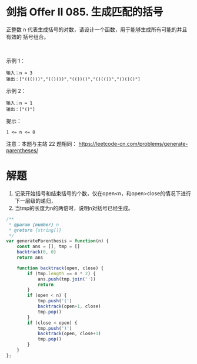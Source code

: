 # 剑指 Offer II 085. 生成匹配的括号
正整数 n 代表生成括号的对数，请设计一个函数，用于能够生成所有可能的并且 有效的 括号组合。

 

示例 1：
```
输入：n = 3
输出：["((()))","(()())","(())()","()(())","()()()"]
```
示例 2：
```
输入：n = 1
输出：["()"]
```

提示：
```
1 <= n <= 8
```

注意：本题与主站 22 题相同： https://leetcode-cn.com/problems/generate-parentheses/

# 解题
1. 记录开始括号和结束括号的个数，仅在open<n，和open>close的情况下进行下一层级的递归，
2. 当tmp的长度为n的两倍时，说明n对括号已经生成。
```js
/**
 * @param {number} n
 * @return {string[]}
 */
var generateParenthesis = function(n) {
    const ans = [], tmp = []
    backtrack(0, 0)
    return ans

    function backtrack(open, close) {
        if (tmp.length == n * 2) {
            ans.push(tmp.join(''))
            return
        }
        if (open < n) {
            tmp.push('(')
            backtrack(open+1, close)
            tmp.pop()
        }
        if (close < open) {
            tmp.push(')')
            backtrack(open, close+1)
            tmp.pop()
        }
    }
};
```